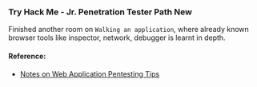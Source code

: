 ### Try Hack Me - Jr. Penetration Tester Path New
Finished another room on `Walking an application`, where already known browser tools like inspector, network, debugger is learnt in depth.

#### Reference:
- [Notes on Web Application Pentesting Tips](https://github.com/wannabemrrobot/knowledge-base/blob/master/web-application-pentesting/tips-and-tricks.md)